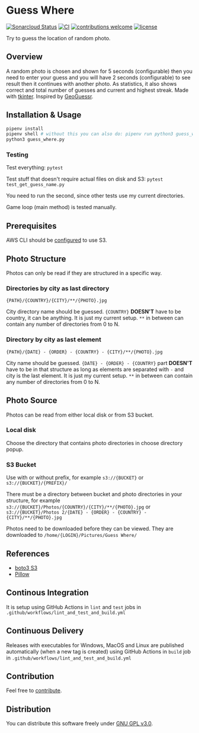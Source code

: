 # Guess Where

[![Sonarcloud Status](https://sonarcloud.io/api/project_badges/measure?project=berkerol_guess-where&metric=alert_status)](https://sonarcloud.io/dashboard?id=berkerol_guess-where)
[![CI](https://github.com/berkerol/guess-where/actions/workflows/lint_and_test_and_build.yml/badge.svg?branch=master)](https://github.com/berkerol/guess-where/actions/workflows/lint_and_test_and_build.yml)
[![contributions welcome](https://img.shields.io/badge/contributions-welcome-brightgreen.svg)](https://github.com/berkerol/guess-where/issues)
[![license](https://img.shields.io/badge/license-GNU%20GPL%20v3.0-blue.svg)](https://github.com/berkerol/guess-where/blob/master/LICENSE)

Try to guess the location of random photo.

## Overview

A random photo is chosen and shown for 5 seconds (configurable) then you need to enter your guess and you will have 2 seconds (configurable) to see result then it continues with another photo. As statistics, it also shows correct and total number of guesses and current and highest streak. Made with [tkinter](https://docs.python.org/3/library/tkinter.html). Inspired by [GeoGuessr](https://www.geoguessr.com).

## Installation & Usage

```sh
pipenv install
pipenv shell # without this you can also do: pipenv run python3 guess_where.py
python3 guess_where.py
```

### Testing

Test everything: `pytest`

Test stuff that doesn't require actual files on disk and S3: `pytest test_get_guess_name.py`

You need to run the second, since other tests use my current directories.

Game loop (main method) is tested manually.

## Prerequisites

AWS CLI should be [configured](https://docs.aws.amazon.com/cli/latest/userguide/cli-chap-configure.html) to use S3.

## Photo Structure

Photos can only be read if they are structured in a specific way.

### Directories by city as last directory

`{PATH}/{COUNTRY}/{CITY}/**/{PHOTO}.jpg`

City directory name should be guessed. `{COUNTRY}` **DOESN'T** have to be country, it can be anything. It is just my current setup. `**` in between can contain any number of directories from 0 to N.

### Directory by city as last element

`{PATH}/{DATE} - {ORDER} - {COUNTRY} - {CITY}/**/{PHOTO}.jpg`

City name should be guessed. `{DATE} - {ORDER} - {COUNTRY}` part **DOESN'T** have to be in that structure as long as elements are separated with ` - ` and city is the last element. It is just my current setup. `**` in between can contain any number of directories from 0 to N.

## Photo Source

Photos can be read from either local disk or from S3 bucket.

### Local disk

Choose the directory that contains photo directories in choose directory popup.

### S3 Bucket

Use with or without prefix, for example `s3://{BUCKET}` or `s3://{BUCKET}/{PREFIX}/`

There must be a directory between bucket and photo directories in your structure, for example `s3://{BUCKET}/Photos/{COUNTRY}/{CITY}/**/{PHOTO}.jpg` or `s3://{BUCKET}/Photos 2/{DATE} - {ORDER} - {COUNTRY} - {CITY}/**/{PHOTO}.jpg`

Photos need to be downloaded before they can be viewed. They are downloaded to `/home/{LOGIN}/Pictures/Guess Where/`

## References

* [boto3 S3](https://boto3.amazonaws.com/v1/documentation/api/latest/reference/services/s3.html)
* [Pillow](https://pillow.readthedocs.io/en/stable)

## Continous Integration

It is setup using GitHub Actions in `lint` and `test` jobs in `.github/workflows/lint_and_test_and_build.yml`

## Continuous Delivery

Releases with executables for Windows, MacOS and Linux are published automatically (when a new tag is created) using GitHub Actions in `build` job in `.github/workflows/lint_and_test_and_build.yml`

## Contribution

Feel free to [contribute](https://github.com/berkerol/guess-where/issues).

## Distribution

You can distribute this software freely under [GNU GPL v3.0](https://github.com/berkerol/guess-where/blob/master/LICENSE).
